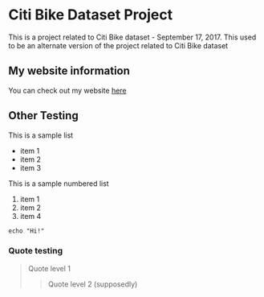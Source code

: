 # Citi Bike Dataset Project
This is a project related to Citi Bike dataset - September 17, 2017.
This used to be an alternate version of the project related to Citi Bike dataset
## My website information
You can check out my website [here][1]
## Other Testing
This is a sample list
* item 1
* item 2
* item 3

This is a sample numbered list
1. item 1
2. item 2
4. item 4

`echo "Hi!"`

### Quote testing
> Quote level 1
>> Quote level 2 (supposedly)


[1]:(http://anuragmarwah.com)
